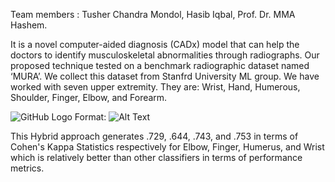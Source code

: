 Team members : Tusher Chandra Mondol, Hasib Iqbal, Prof. Dr. MMA Hashem.

It is a novel computer-aided diagnosis (CADx) model that can help the doctors to identify musculoskeletal abnormalities through radiographs. Our proposed technique tested on a benchmark radiographic dataset named ‘MURA’. We collect this dataset from Stanfrd University ML group. We have worked with seven upper extremity. They are: Wrist, Hand, Humerous, Shoulder, Finger, Elbow, and Forearm.

![GitHub Logo](D:\Thesis\scrn\ppf.png)
Format: ![Alt Text](url)

This Hybrid approach generates .729, .644, .743, and .753 in terms of Cohen's Kappa Statistics respectively for Elbow, Finger, Humerus, and Wrist which is relatively better than other classifiers in terms of performance metrics.
